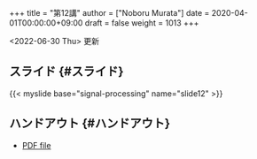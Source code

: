 +++
title = "第12講"
author = ["Noboru Murata"]
date = 2020-04-01T00:00:00+09:00
draft = false
weight = 1013
+++

<span class="timestamp-wrapper"><span class="timestamp">&lt;2022-06-30 Thu&gt; </span></span> 更新


## スライド {#スライド}

{{< myslide base="signal-processing" name="slide12" >}}


## ハンドアウト {#ハンドアウト}

-   [PDF file](https://noboru-murata.github.io/signal-processing/pdfs/slide12.pdf)